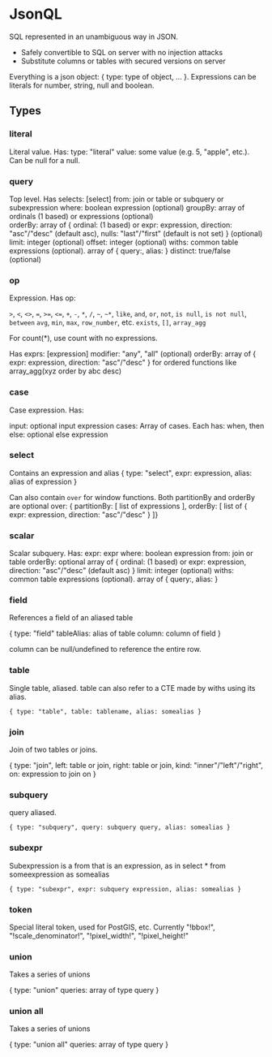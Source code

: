 # JsonQL

SQL represented in an unambiguous way in JSON.

* Safely convertible to SQL on server with no injection attacks
* Substitute columns or tables with secured versions on server

Everything is a json object: { type: type of object, ... }. Expressions can be literals for number, string, null and boolean.

## Types

### literal

Literal value. Has:
  type: "literal"
  value: some value (e.g. 5, "apple", etc.). Can be null for a null.

### query

Top level. Has
 selects: [select]
 from: join or table or subquery or subexpression
 where: boolean expression (optional)
 groupBy: array of ordinals (1 based) or expressions (optional)  
 orderBy: array of { ordinal: (1 based) or expr: expression, direction: "asc"/"desc" (default asc), nulls: "last"/"first" (default is not set) } (optional)
 limit: integer (optional)
 offset: integer (optional)
 withs: common table expressions (optional). array of { query:, alias: }
 distinct: true/false (optional)

### op

Expression. Has op:

`>`, `<`, `<>`, `=`, `>=`, `<=`, 
`+`, `-`, `*`, `/`, `~`, `~*`, 
`like`, `and`, `or`, `not`, `is null`, `is not null`, `between`
`avg`, `min`, `max`, `row_number`, etc.
`exists`, `[]`, `array_agg`

For count(*), use count with no expressions.

Has 
 exprs: [expression]
 modifier: "any", "all" (optional)
 orderBy: array of { expr: expression, direction: "asc"/"desc" } for ordered functions like array_agg(xyz order by abc desc)

### case

Case expression. Has:

input: optional input expression
cases: Array of cases. Each has: when, then
else: optional else expression

### select

Contains an expression and alias
{ type: "select", expr: expression, alias: alias of expression }

Can also contain `over` for window functions. Both partitionBy and orderBy are optional
over: { partitionBy: [ list of expressions ], orderBy: [ list of { expr: expression, direction: "asc"/"desc" } ]}

### scalar 

Scalar subquery. Has:
 expr: expr
 where: boolean expression
 from: join or table
 orderBy: optional array of { ordinal: (1 based) or expr: expression, direction: "asc"/"desc" (default asc) }
 limit: integer (optional)
 withs: common table expressions (optional). array of { query:, alias: }

### field

References a field of an aliased table

{ 
	type: "field"
	tableAlias: alias of table
	column: column of field
}

column can be null/undefined to reference the entire row.

### table

Single table, aliased. table can also refer to a CTE made by withs using its alias.

`{ type: "table", table: tablename, alias: somealias }`

### join

Join of two tables or joins.

{ 
	type: "join", 
	left: table or join, 
	right: table or join, 
	kind: "inner"/"left"/"right", 
	on: expression to join on
}

### subquery

query aliased.

`{ type: "subquery", query: subquery query, alias: somealias }`

### subexpr

Subexpression is a from that is an expression, as in select * from someexpression as somealias

`{ type: "subexpr", expr: subquery expression, alias: somealias }`

### token

Special literal token, used for PostGIS, etc.
Currently "!bbox!", "!scale_denominator!", "!pixel_width!", "!pixel_height!"

### union

Takes a series of unions

{
	type: "union"
	queries: array of type query
}

### union all

Takes a series of unions

{
	type: "union all"
	queries: array of type query
}